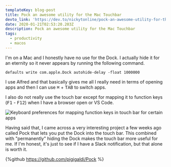 ```yaml
---
templateKey: blog-post
title: Pock an awesome utility for the Mac Touchbar
devto_link: 'https://dev.to/nickytonline/pock-an-awesome-utility-for-the-mac-touchbar-11ia'
date: 2020-01-21T02:53:20.203Z
description: Pock an awesome utility for the Mac Touchbar
tags:
  - productivity
  - macos
---
```

I'm on a Mac and I honestly have no use for the Dock. I actually hide it for an eternity so it never appears by running the following command.

`defaults write com.apple.Dock autohide-delay -float 1000000`

I use Alfred and that basically gives me all I really need in terms of opening apps and then I can use <kbd>⌘</kbd> + <kbd>TAB</kbd> to switch apps.

I also do not really use the touch bar except for mapping it to function keys (<kbd>F1</kbd> - <kbd>F12</kbd>) when I have a browser open or VS Code.

![Keyboard preferences for mapping function keys in touch bar for certain apps](https://raw.githubusercontent.com/nickytonline/www.iamdeveloper.com/master/static/img/keyboard_settings_mapped_shortcuts_touchbar.png)

Having said that, I came across a very interesting project a few weeks ago called Pock that lets you put the Dock into the touch bar. This combined with "permanently" hiding the Dock makes the touch bar more useful for me. If I'm honest, it's just to see if I have a Slack notification, but that alone is worth it.

{%github https://github.com/pigigaldi/Pock %}
